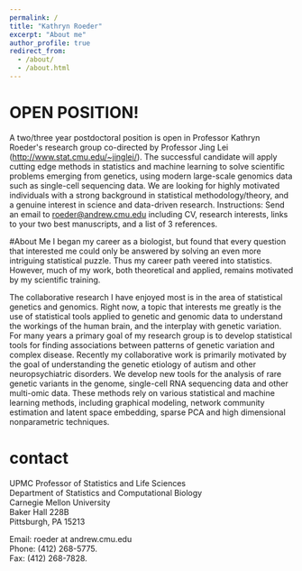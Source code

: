 ```yaml
---
permalink: /
title: "Kathryn Roeder"
excerpt: "About me"
author_profile: true
redirect_from: 
  - /about/
  - /about.html
---
```


# OPEN POSITION!
A two/three year postdoctoral position is open in Professor Kathryn Roeder's research group co-directed by Professor Jing Lei (http://www.stat.cmu.edu/~jinglei/).  The successful candidate will apply cutting edge methods in statistics and machine learning to solve scientific problems emerging from genetics, using modern large-scale genomics data such as single-cell sequencing data.  We are looking for highly motivated individuals with a strong background in statistical methodology/theory, and a genuine interest in science and data-driven research.
Instructions: Send an email to roeder@andrew.cmu.edu including CV, research interests, links to your two best manuscripts, and a list of 3 references.

#About Me
I began my career as a biologist, but found that every question that interested me could only be answered by solving an even more intriguing statistical puzzle. Thus my career path veered into statistics. However, much of my work, both theoretical and applied, remains motivated by my scientific training.
 
The collaborative research I have enjoyed most is in the area of statistical genetics and genomics. Right now, a topic that interests me greatly is the use of statistical tools applied to genetic and genomic data to understand the workings of the human brain, and the interplay with genetic variation. For many years a primary goal of my research group is to develop statistical tools for finding associations between patterns of genetic variation and complex disease. Recently my collaborative work is primarily motivated by the goal of understanding the genetic etiology of autism and other neuropsychiatric disorders. We develop new tools for the analysis of rare genetic variants in the genome, single-cell RNA sequencing data and other multi-omic data. These methods rely on various statistical and machine learning methods, including graphical modeling, network community estimation and latent space embedding, sparse PCA and high dimensional nonparametric techniques.




# contact

UPMC Professor of Statistics and Life Sciences       
Department of Statistics and Computational Biology   
Carnegie Mellon University   
Baker Hall 228B   
Pittsburgh, PA 15213   

Email: roeder at andrew.cmu.edu      
Phone: (412) 268-5775.   
Fax: (412) 268-7828.   

